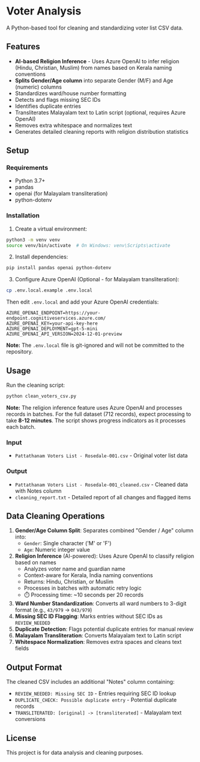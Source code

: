# Voter Analysis

A Python-based tool for cleaning and standardizing voter list CSV data.

## Features

- **AI-based Religion Inference** - Uses Azure OpenAI to infer religion (Hindu, Christian, Muslim) from names based on Kerala naming conventions
- **Splits Gender/Age column** into separate Gender (M/F) and Age (numeric) columns
- Standardizes ward/house number formatting
- Detects and flags missing SEC IDs
- Identifies duplicate entries
- Transliterates Malayalam text to Latin script (optional, requires Azure OpenAI)
- Removes extra whitespace and normalizes text
- Generates detailed cleaning reports with religion distribution statistics

## Setup

### Requirements

- Python 3.7+
- pandas
- openai (for Malayalam transliteration)
- python-dotenv

### Installation

1. Create a virtual environment:
```bash
python3 -m venv venv
source venv/bin/activate  # On Windows: venv\Scripts\activate
```

2. Install dependencies:
```bash
pip install pandas openai python-dotenv
```

3. Configure Azure OpenAI (Optional - for Malayalam transliteration):
```bash
cp .env.local.example .env.local
```

Then edit `.env.local` and add your Azure OpenAI credentials:
```
AZURE_OPENAI_ENDPOINT=https://your-endpoint.cognitiveservices.azure.com/
AZURE_OPENAI_KEY=your-api-key-here
AZURE_OPENAI_DEPLOYMENT=gpt-5-mini
AZURE_OPENAI_API_VERSION=2024-12-01-preview
```

**Note:** The `.env.local` file is git-ignored and will not be committed to the repository.

## Usage

Run the cleaning script:

```bash
python clean_voters_csv.py
```

**Note:** The religion inference feature uses Azure OpenAI and processes records in batches. For the full dataset (712 records), expect processing to take **8-12 minutes**. The script shows progress indicators as it processes each batch.

### Input

- `Pattathanam Voters List - Rosedale-001.csv` - Original voter list data

### Output

- `Pattathanam Voters List - Rosedale-001_cleaned.csv` - Cleaned data with Notes column
- `cleaning_report.txt` - Detailed report of all changes and flagged items

## Data Cleaning Operations

1. **Gender/Age Column Split**: Separates combined "Gender / Age" column into:
   - `Gender`: Single character ('M' or 'F')
   - `Age`: Numeric integer value
2. **Religion Inference** (AI-powered): Uses Azure OpenAI to classify religion based on names
   - Analyzes voter name and guardian name
   - Context-aware for Kerala, India naming conventions
   - Returns: Hindu, Christian, or Muslim
   - Processes in batches with automatic retry logic
   - ⏱️ Processing time: ~10 seconds per 20 records
3. **Ward Number Standardization**: Converts all ward numbers to 3-digit format (e.g., `43/979` → `043/979`)
4. **Missing SEC ID Flagging**: Marks entries without SEC IDs as `REVIEW_NEEDED`
5. **Duplicate Detection**: Flags potential duplicate entries for manual review
6. **Malayalam Transliteration**: Converts Malayalam text to Latin script
7. **Whitespace Normalization**: Removes extra spaces and cleans text fields

## Output Format

The cleaned CSV includes an additional "Notes" column containing:
- `REVIEW_NEEDED: Missing SEC ID` - Entries requiring SEC ID lookup
- `DUPLICATE_CHECK: Possible duplicate entry` - Potential duplicate records
- `TRANSLITERATED: [original] -> [transliterated]` - Malayalam text conversions

## License

This project is for data analysis and cleaning purposes.
